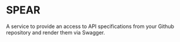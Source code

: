 # SPEAR

A service to provide an access to API specifications from your Github repository
and render them via Swagger.
